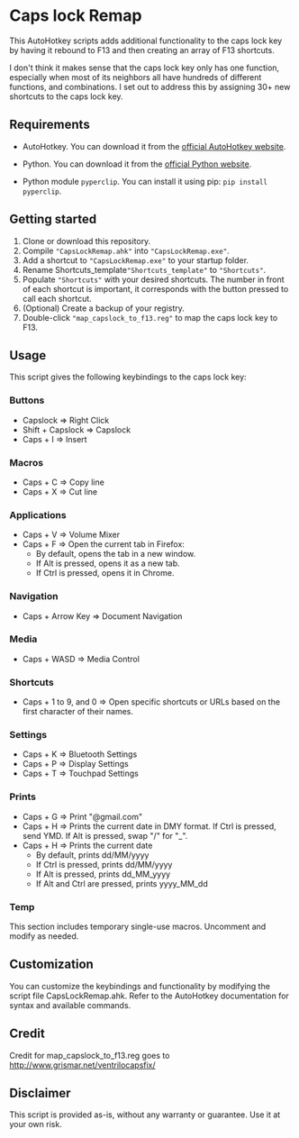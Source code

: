 # Caps lock Remap

This AutoHotkey scripts adds additional functionality to the caps lock key by
having it rebound to F13 and then creating an array of F13 shortcuts.

I don't think it makes sense that the caps lock key only has one function,
especially when most of its neighbors all have hundreds of different
functions, and combinations. I set out to address this by assigning 30+
new shortcuts to the caps lock key.

## Requirements

- AutoHotkey. You can download it from the [official AutoHotkey website](https://www.autohotkey.com/).
- Python. You can download it from the [official Python website](https://www.python.org/downloads/).

- Python module `pyperclip`. You can install it using pip: `pip install pyperclip`.


## Getting started

1. Clone or download this repository.
2. Compile `"CapsLockRemap.ahk"` into `"CapsLockRemap.exe"`.
3. Add a shortcut to `"CapsLockRemap.exe"` to your startup folder.
4. Rename Shortcuts_template`"Shortcuts_template"` to `"Shortcuts"`.
5. Populate `"Shortcuts"` with your desired shortcuts. The number in front of each shortcut is important, it corresponds with the button pressed to call each shortcut.
6. (Optional) Create a backup of your registry.
7. Double-click `"map_capslock_to_f13.reg"` to map the caps lock key to F13.

## Usage

This script gives the following keybindings to the caps lock key:

### Buttons

- Capslock => Right Click
- Shift + Capslock => Capslock
- Caps + I => Insert

### Macros

- Caps + C => Copy line
- Caps + X => Cut line

### Applications

- Caps + V => Volume Mixer
- Caps + F => Open the current tab in Firefox:
  - By default, opens the tab in a new window.
  - If Alt is pressed, opens it as a new tab.
  - If Ctrl is pressed, opens it in Chrome.

### Navigation

- Caps + Arrow Key => Document Navigation

### Media

- Caps + WASD => Media Control

### Shortcuts

- Caps + 1 to 9, and 0 => Open specific shortcuts or URLs based on the first character of their names.

### Settings

- Caps + K => Bluetooth Settings
- Caps + P => Display Settings
- Caps + T => Touchpad Settings

### Prints

- Caps + G => Print "@gmail.com"
- Caps + H => Prints the current date in DMY format. If Ctrl is pressed, send YMD. If Alt is pressed, swap "/" for "_".
- Caps + H => Prints the current date
  - By default, prints dd/MM/yyyy
  - If Ctrl is pressed, prints dd/MM/yyyy
  - If Alt is pressed, prints dd_MM_yyyy
  - If Alt and Ctrl are pressed, prints yyyy_MM_dd

### Temp

This section includes temporary single-use macros. Uncomment and modify as needed.

## Customization

You can customize the keybindings and functionality by modifying the script file 
CapsLockRemap.ahk. Refer to the AutoHotkey documentation for syntax and available commands.

## Credit

Credit for map_capslock_to_f13.reg goes to http://www.grismar.net/ventrilocapsfix/

## Disclaimer

This script is provided as-is, without any warranty or guarantee. Use it at your own risk.